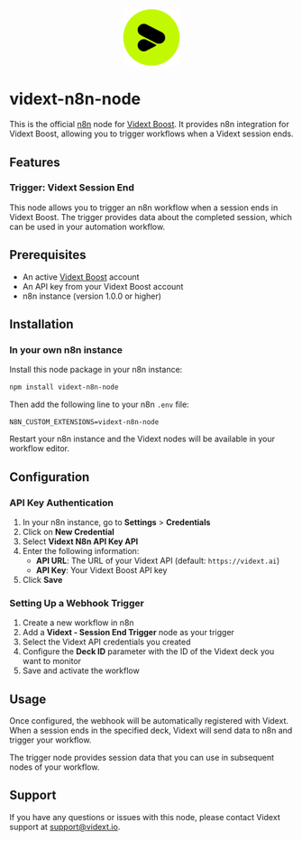 <div align="center">
  <img src="nodes/Vidext/vidext.svg" alt="Vidext Logo" width="100">
</div>

# vidext-n8n-node
This is the official [n8n](https://n8n.io) node for [Vidext Boost](https://vidext.io/boost). It provides n8n integration for Vidext Boost, allowing you to trigger workflows when a Vidext session ends.

## Features

### Trigger: Vidext Session End

This node allows you to trigger an n8n workflow when a session ends in Vidext Boost. The trigger provides data about the completed session, which can be used in your automation workflow.

## Prerequisites

- An active [Vidext Boost](https://vidext.io/boost) account
- An API key from your Vidext Boost account
- n8n instance (version 1.0.0 or higher)

## Installation

### In your own n8n instance

Install this node package in your n8n instance:

```bash
npm install vidext-n8n-node
```

Then add the following line to your n8n `.env` file:

```
N8N_CUSTOM_EXTENSIONS=vidext-n8n-node
```

Restart your n8n instance and the Vidext nodes will be available in your workflow editor.

## Configuration

### API Key Authentication

1. In your n8n instance, go to **Settings** > **Credentials**
2. Click on **New Credential**
3. Select **Vidext N8n API Key API**
4. Enter the following information:
   - **API URL**: The URL of your Vidext API (default: `https://vidext.ai`)
   - **API Key**: Your Vidext Boost API key
5. Click **Save**

### Setting Up a Webhook Trigger

1. Create a new workflow in n8n
2. Add a **Vidext - Session End Trigger** node as your trigger
3. Select the Vidext API credentials you created
4. Configure the **Deck ID** parameter with the ID of the Vidext deck you want to monitor
5. Save and activate the workflow

## Usage

Once configured, the webhook will be automatically registered with Vidext. When a session ends in the specified deck, Vidext will send data to n8n and trigger your workflow.

The trigger node provides session data that you can use in subsequent nodes of your workflow.

## Support

If you have any questions or issues with this node, please contact Vidext support at support@vidext.io.
